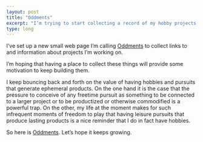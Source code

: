 ```yaml
---
layout: post
title: "Oddments"
excerpt: "I’m trying to start collecting a record of my hobby projects, big and small"
type: long
---
```

I’ve set up a new small web page I’m calling [Oddments](https://oddments.brianjon.es) to collect links to and information about projects I’m working on.

I’m hoping that having a place to collect these things will provide some motivation to keep building them.

I keep bouncing back and forth on the value of having hobbies and pursuits that generate ephemeral products. On the one hand it is the case that the pressure to conceive of any freetime pursuit as something to be connected to a larger project or to be productized or otherwise commodified is a powerful trap. On the other, my life at the moment makes for such infrequent moments of freedom to play that having leisure pursuits that produce lasting products is a nice reminder that I do in fact have hobbies. 

So here is [Oddments](https://oddments.brianjone.s). Let’s hope it keeps growing.